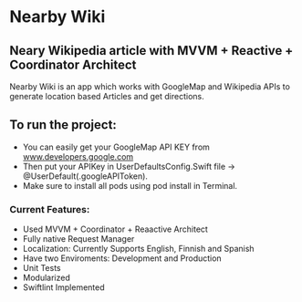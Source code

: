 # Nearby Wiki
## Neary Wikipedia article with MVVM + Reactive + Coordinator Architect
Nearby Wiki is an app which works with GoogleMap and Wikipedia APIs to generate location based Articles and get directions.

## To run the project:
- You can easily get your GoogleMap API KEY from www.developers.google.com
- Then put your APIKey in UserDefaultsConfig.Swift file ->  @UserDefault(.googleAPIToken).
- Make sure to install all pods using pod install in Terminal.

### Current Features:
- Used MVVM + Coordinator + Reaactive Architect
- Fully native Request Manager
- Localization: Currently Supports English, Finnish and Spanish
- Have two Enviroments: Development and Production
- Unit Tests
- Modularized
- Swiftlint Implemented
